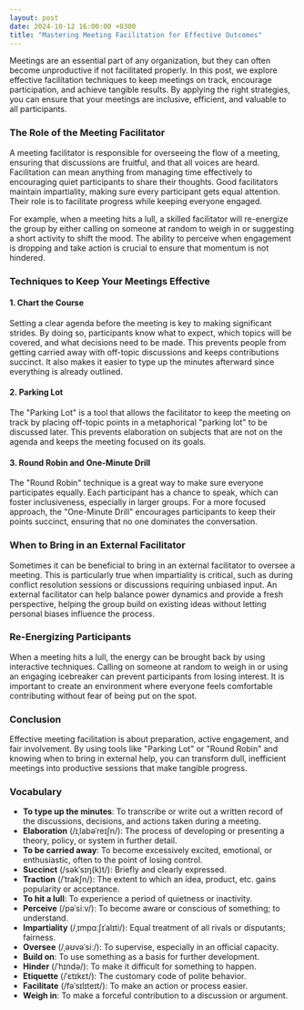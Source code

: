 ```yaml
---
layout: post
date: 2024-10-12 16:00:00 +0300
title: "Mastering Meeting Facilitation for Effective Outcomes"
---
```


Meetings are an essential part of any organization, but they can often become unproductive if not facilitated properly. In this post, we explore effective facilitation techniques to keep meetings on track, encourage participation, and achieve tangible results. By applying the right strategies, you can ensure that your meetings are inclusive, efficient, and valuable to all participants.

### The Role of the Meeting Facilitator

A meeting facilitator is responsible for overseeing the flow of a meeting, ensuring that discussions are fruitful, and that all voices are heard. Facilitation can mean anything from managing time effectively to encouraging quiet participants to share their thoughts. Good facilitators maintain impartiality, making sure every participant gets equal attention. Their role is to facilitate progress while keeping everyone engaged.

For example, when a meeting hits a lull, a skilled facilitator will re-energize the group by either calling on someone at random to weigh in or suggesting a short activity to shift the mood. The ability to perceive when engagement is dropping and take action is crucial to ensure that momentum is not hindered.

### Techniques to Keep Your Meetings Effective

#### 1. Chart the Course

Setting a clear agenda before the meeting is key to making significant strides. By doing so, participants know what to expect, which topics will be covered, and what decisions need to be made. This prevents people from getting carried away with off-topic discussions and keeps contributions succinct. It also makes it easier to type up the minutes afterward since everything is already outlined.

#### 2. Parking Lot

The "Parking Lot" is a tool that allows the facilitator to keep the meeting on track by placing off-topic points in a metaphorical "parking lot" to be discussed later. This prevents elaboration on subjects that are not on the agenda and keeps the meeting focused on its goals.

#### 3. Round Robin and One-Minute Drill

The "Round Robin" technique is a great way to make sure everyone participates equally. Each participant has a chance to speak, which can foster inclusiveness, especially in larger groups. For a more focused approach, the "One-Minute Drill" encourages participants to keep their points succinct, ensuring that no one dominates the conversation.

### When to Bring in an External Facilitator

Sometimes it can be beneficial to bring in an external facilitator to oversee a meeting. This is particularly true when impartiality is critical, such as during conflict resolution sessions or discussions requiring unbiased input. An external facilitator can help balance power dynamics and provide a fresh perspective, helping the group build on existing ideas without letting personal biases influence the process.

### Re-Energizing Participants

When a meeting hits a lull, the energy can be brought back by using interactive techniques. Calling on someone at random to weigh in or using an engaging icebreaker can prevent participants from losing interest. It is important to create an environment where everyone feels comfortable contributing without fear of being put on the spot.

### Conclusion

Effective meeting facilitation is about preparation, active engagement, and fair involvement. By using tools like "Parking Lot" or "Round Robin" and knowing when to bring in external help, you can transform dull, inefficient meetings into productive sessions that make tangible progress.

### Vocabulary

- **To type up the minutes**: To transcribe or write out a written record of the discussions, decisions, and actions taken during a meeting.
- **Elaboration** (/ɪˌlabəˈreɪʃn/): The process of developing or presenting a theory, policy, or system in further detail.
- **To be carried away**: To become excessively excited, emotional, or enthusiastic, often to the point of losing control.
- **Succinct** (/səkˈsɪŋ(k)t/): Briefly and clearly expressed.
- **Traction** (/ˈtrakʃn/): The extent to which an idea, product, etc. gains popularity or acceptance.
- **To hit a lull**: To experience a period of quietness or inactivity.
- **Perceive** (/pəˈsiːv/): To become aware or conscious of something; to understand.
- **Impartiality** (/ˌɪmpɑːʃɪˈalɪti/): Equal treatment of all rivals or disputants; fairness.
- **Oversee** (/ˌəʊvəˈsiː/): To supervise, especially in an official capacity.
- **Build on**: To use something as a basis for further development.
- **Hinder** (/ˈhɪndə/): To make it difficult for something to happen.
- **Etiquette** (/ˈɛtɪkɛt/): The customary code of polite behavior.
- **Facilitate** (/fəˈsɪlɪteɪt/): To make an action or process easier.
- **Weigh in**: To make a forceful contribution to a discussion or argument.